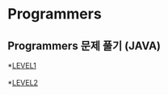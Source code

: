 # Programmers
## Programmers 문제 풀기 (JAVA)
*[LEVEL1](https://github.com/josolha/Programmers/tree/master/src/LEVEL1)
<br/></br>
*[LEVEL2](https://github.com/josolha/Programmers/tree/master/src/LEVEL2)
